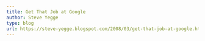 ```yaml
---
title: Get That Job at Google
author: Steve Yegge
type: blog
url: https://steve-yegge.blogspot.com/2008/03/get-that-job-at-google.html
---
```

